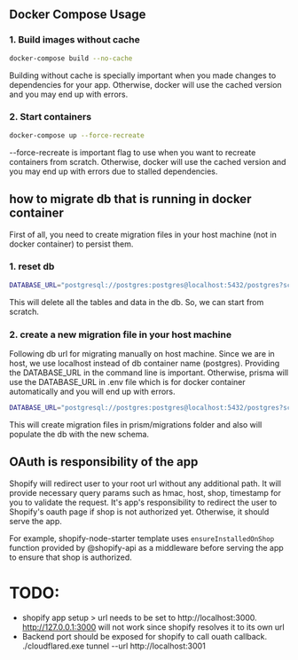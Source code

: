 
## Docker Compose Usage

### 1. Build images without cache
```bash	
docker-compose build --no-cache
```
Building without cache is specially important when you made changes to dependencies for your app. Otherwise, docker will use the cached version and you may end up with errors.

### 2. Start containers

```bash
docker-compose up --force-recreate
```

--force-recreate is important flag to use when you want to recreate containers from scratch. Otherwise, docker will use the cached version and you may end up with errors due to stalled dependencies.

## how to migrate db that is running in docker container
First of all, you need to create migration files in your host machine (not in docker container) to persist them.

### 1. reset db
```bash
DATABASE_URL="postgresql://postgres:postgres@localhost:5432/postgres?schema=public" npx prisma migrate reset
```

This will delete all the tables and data in the db. So, we can start from scratch.

### 2. create a new migration file in your host machine
Following db url for migrating manually on host machine. Since we are in host, we use localhost instead of db container name (postgres).
Providing the DATABASE_URL in the command line is important. Otherwise, prisma will use the DATABASE_URL in .env file which is for docker container automatically and you will end up with errors.

```bash	
DATABASE_URL="postgresql://postgres:postgres@localhost:5432/postgres?schema=public" npx prisma migrate dev --name test-model
```

This will create migration files in prism/migrations folder and also will populate the db with the new schema.

## OAuth is responsibility of the app
Shopify will redirect user to your root url without any additional path. It will provide necessary query params such as hmac, host, shop, timestamp for you to validate the request.
It's app's responsibility to redirect the user to Shopify's oauth page if shop is not authorized yet. Otherwise, it should serve the app.

For example, shopify-node-starter template uses `ensureInstalledOnShop` function provided by @shopify-api as a middleware before serving the app to ensure that shop is authorized.



# TODO:
- shopify app setup > url needs to be set to http://localhost:3000. http://127.0.0.1:3000 will not work since shopify resolves it to its own url
- Backend port should be exposed for shopify to call ouath callback.
./cloudflared.exe tunnel --url http://localhost:3001

